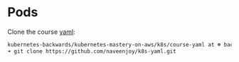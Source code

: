 # Pods

Clone the course [yaml](https://github.com/naveenjoy/k8s-yaml):

```bash
kubernetes-backwards/kubernetes-mastery-on-aws/k8s/course-yaml at ☸️ backwards.k8s.local
➜ git clone https://github.com/naveenjoy/k8s-yaml.git
```


